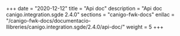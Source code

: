 +++
date        = "2020-12-12"
title       = "Api doc"
description = "Api doc canigo.integration.sgde 2.4.0"
sections    = "canigo-fwk-docs"
enllac		= "/canigo-fwk-docs/documentacio-llibreries/canigo.integration.sgde/2.4.0/api-doc/"
weight		= 5
+++
